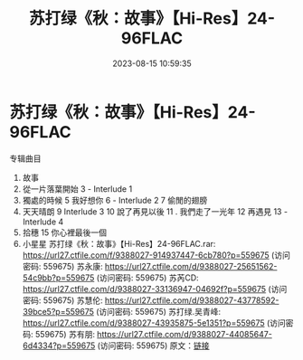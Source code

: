 ﻿---
title: 苏打绿《秋：故事》【Hi-Res】24-96FLAC
date: 2023-08-15 10:59:35
categories: APE、FLAC、MP3
tags: 华语中文
---
# 苏打绿《秋：故事》【Hi-Res】24-96FLAC

专辑曲目
1. 故事
2. 從一片落葉開始
3 - Interlude 1
4. 獨處的時候
5 我好想你
6 - Interlude 2
7 偷閒的翅膀
8. 天天晴朗
9 Interlude 3
10 說了再見以後
11 . 我們走了一光年
12 再遇見
13 - Interlude 4
14. 拾穗
15 你心裡最後一個
16. 小星星
苏打绿《秋：故事》【Hi-Res】24-96FLAC.rar: https://url27.ctfile.com/f/9388027-914937447-6cb780?p=559675
(访问密码: 559675)
苏永康: https://url27.ctfile.com/d/9388027-25651562-54c9bb?p=559675
(访问密码: 559675)
苏芮CD: https://url27.ctfile.com/d/9388027-33136947-04692f?p=559675
(访问密码: 559675)
苏慧伦: https://url27.ctfile.com/d/9388027-43778592-39bce5?p=559675
(访问密码: 559675)
苏打绿.吴青峰: https://url27.ctfile.com/d/9388027-43935875-5e1351?p=559675
(访问密码: 559675)
苏有朋: https://url27.ctfile.com/d/9388027-44085647-6d4334?p=559675
(访问密码: 559675)
原文：[链接](https://blog.sina.com.cn/s/blog_1647c7e760103134a.html)